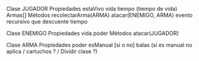 Clase JUGADOR
Propiedades
  estaVivo
  vida
  tiempo (tiempo de vida)
  Armas[]
Métodos
  recolectarArma(ARMA)
  atacar(ENEMIGO, ARMA)
  evento recursivo que descuente tiempo

Clase ENEMIGO
Propiedades
  vida
  poder
Métodos
  atacar(JUGADOR)

Clase ARMA
Propiedades
  poder
  esManual [si o no]
  balas (si es manual no aplica / cartuchos ? / Dividir clase ?) 
